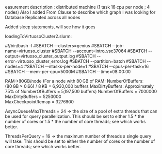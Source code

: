 easurement description : distributed machine
(1 task 16 cpu per node ; 4 nodes)
Also I added From Clause to describe which graph I was looking for
Database Replicated across all nodes

Added sleep statements, will see how it goes


loadingToVirtuosoCluster2.slurm:

#!/bin/bash -l
#SBATCH --clusters=genius
#SBATCH --job-name=virtuoso_cluster
#SBATCH --account=intro_vsc37064
#SBATCH --output=virtuoso_cluster_output.log
#SBATCH --error=virtuoso_cluster_error.log
#SBATCH --partition=batch
#SBATCH --nodes=4
#SBATCH --ntasks-per-node=1
#SBATCH --cpus-per-task=16
#SBATCH --mem-per-cpu=5000M
#SBATCH --time=08:00:00



RAM->80GB/node (For a node with 80 GB of RAM:​
NumberOfBuffers: (80 GB × 0.66) / 8 KB = 6,930,000 buffers​
MaxDirtyBuffers: Approximately 75% of NumberOfBuffers = 5,197,500 buffers)
NumberOfBuffers           = 7000000
MaxDirtyBuffers           = 5250000    
MaxCheckpointRemap = 3276800

AsyncQueueMaxThreads     = 24 -> the size of a pool of extra threads that can be used for query parallelization. This should be set to either 1.5 * the number of cores or 1.5 * the number of core threads; see which works better.

ThreadsPerQuery          = 16   -> the maximum number of threads a single query will take. This should be set to either the number of cores or the number of core threads; see which works better.

